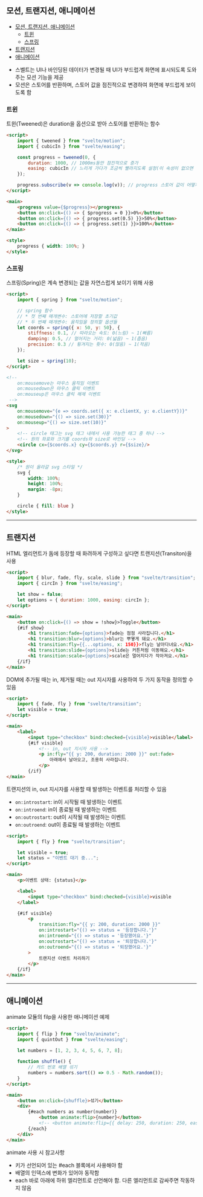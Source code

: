 ## 모션, 트랜지션, 애니메이션

- [모션, 트랜지션, 애니메이션](#모션-트랜지션-애니메이션)
	- [트윈](#트윈)
	- [스프링](#스프링)
- [트랜지션](#트랜지션)
- [애니메이션](#애니메이션)

* 스벨트는 UI나 바인딩된 데이터가 변경될 때 UI가 부드럽게 화면에 표시되도록 도와주는 모션 기능을 제공
* 모션은 스토어를 반환하며, 스토어 값을 점진적으로 변경하여 화면에 부드럽게 보이도록 함

### 트윈

트윈(Tweened)은 duration을 옵션으로 받아 스토어를 반환하는 함수

```html
<script>
	import { tweened } from "svelte/motion";
	import { cubicIn } from "svelte/easing";

	const progress = tweened(0, {
		duration: 1000, // 1000ms동안 점진적으로 증가
		easing: cubicIn // 느리게 가다가 조금씩 빨라지도록 설정(이 속성이 없으면 점진적으로 증가)
	});

	progress.subscribe(v => console.log(v)); // progress 스토어 값이 어떻게 변경되는지 찍어보기 위함
</script>

<main>
	<progress value={$progress}></progress>
	<button on:click={() => { $progress = 0 }}>0%</button>
	<button on:click={() => { progress.set(0.5) }}>50%</button>
	<button on:click={() => { progress.set(1) }}>100%</button>
</main>

<style>
	progress { width: 100%; }
</style>
```

### 스프링

스프링(Spring)은 계속 변경되는 값을 자연스럽게 보이기 위해 사용

```html
<script>
	import { spring } from "svelte/motion";

	// spring 함수
	// * 첫 번째 매개변수: 스토어에 저장할 초기값
	// * 두 번째 매개변수: 움직임을 정의할 옵션들
	let coords = spring({ x: 50, y: 50}, {
		stiffness: 0.1, // 따라오는 속도: 0(느림) ~ 1(빠름)
		damping: 0.5, // 멀어지는 거리: 0(넓음) ~ 1(좁음)
		precision: 0.3 // 튕겨지는 횟수: 0(많음) ~ 1(적음)
	});

	let size = spring(10);
</script>

<!-- 
	on:mousemove는 마우스 움직임 이벤트
	on:mousedown은 마우스 클릭 이벤트
	on:mouseup은 마우스 클릭 해제 이벤트
 -->
<svg
	on:mousemove="{e => coords.set({ x: e.clientX, y: e.clientY})}"
	on:mousedown="{() => size.set(30)}"
	on:mouseup="{() => size.set(10)}"
>
	<!-- circle 태그는 svg 태그 내에서 사용 가능한 태그 중 하나 -->
	<!-- 원의 좌표와 크기를 coords와 size로 바인딩 -->
	<circle cx={$coords.x} cy={$coords.y} r={$size}/>
</svg>

<style>
	/* 원이 올라갈 svg 스타일 */
	svg {
		width: 100%;
		height: 100%;
		margin: -8px;
	}

	circle { fill: blue }
</style>
```

---

## 트랜지션

HTML 엘리먼트가 돔에 등장할 때 화려하게 구성하고 싶다면 트랜지션(Transiton)을 사용

```html
<script>
	import { blur, fade, fly, scale, slide } from "svelte/transition";
	import { circIn } from "svelte/easing";

	let show = false;
	let options = { duration: 1000, easing: circIn };
</script>

<main>
	<button on:click={() => show = !show}>Toggle</button>
	{#if show}
		<h1 transition:fade={options}>fade는 점점 사라집니다.</h1>
		<h1 transition:blur={options}>blur는 뿌옇게 돼요.</h1>
		<h1 transition:fly={{...options, x: 150}}>fly는 날아다녀요.</h1>
		<h1 transition:slide={options}>slide는 커튼처럼 이동해요.</h1>
		<h1 transition:scale={options}>scale은 멀어지다가 작아져요.</h1>
	{/if}
</main>
```

DOM에 추가될 때는 in, 제거될 때는 out 지시자를 사용하여 두 가지 동작을 정의할 수 있음

```html
<script>
	import { fade, fly } from "svelte/transition";
	let visible = true;
</script>

<main>
	<label>
		<input type="checkbox" bind:checked={visible}>visible</label>
		{#if visible}
			<!-- in, out 지시자 사용 -->
			<p in:fly="{{ y: 200, duration: 2000 }}" out:fade>
				아래에서 날아오고, 조용히 사라집니다.
			</p>
		{/if}
</main>
```

트랜지션의 in, out 지시자를 사용할 때 발생하는 이벤트를 처리할 수 있음
* `on:introstart`: in이 시작될 때 발생하는 이벤트
* `on:introend`: in이 종료될 때 발생하는 이벤트
* `on:outrostart`: out이 시작될 때 발생하는 이벤트
* `on:outroend`: out이 종료될 때 발생하는 이벤트

```html
<script>
	import { fly } from "svelte/transition";

	let visible = true;
	let status = "이벤트 대기 중...";
</script>

<main>
	<p>이벤트 상태: {status}</p>

	<label>
		<input type="checkbox" bind:checked={visible}>visible
	</label>

	{#if visible}
		<p
			transition:fly="{{ y: 200, duration: 2000 }}"
			on:introstart="{() => status = '등장합니다.'}"
			on:introend="{() => status = '등장했어요.'}"
			on:outrostart="{() => status = '퇴장합니다.'}"
			on:outroend="{() => status = '퇴장했어요.'}"
		>
			트랜지션 이벤트 처리하기
		</p>
	{/if}
</main>
```

---

## 애니메이션

animate 모듈의 filp을 사용한 애니메이션 예제

```html
<script>
	import { flip } from "svelte/animate";
	import { quintOut } from "svelte/easing";
	
	let numbers = [1, 2, 3, 4, 5, 6, 7, 8];

	function shuffle() {
		// 카드 번호 배열 섞기
		numbers = numbers.sort(() => 0.5 - Math.random());
	}
</script>

<main>
	<button on:click={shuffle}>섞기</button>
	<div>
		{#each numbers as number(number)}
			<button animate:flip>{number}</button>
			<!-- <button animate:flip={{ delay: 250, duration: 250, easing: quintOut }}>{number}</button> -->
		{/each}
	</div>
</main>
```

animate 사용 시 참고사항
* 키가 선언되어 있는 #each 블록에서 사용해야 함
* 배열의 인덱스에 변화가 있어야 동작함
* each 바로 아래에 하위 엘리먼트로 선언해야 함. 다른 엘리먼트로 감싸주면 작동하지 않음